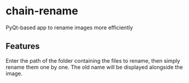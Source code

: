 # chain-rename
PyQt-based app to rename images more efficiently

## Features
Enter the path of the folder containing the files to rename, then simply rename them one by one. The old name will be displayed alongside the image.
